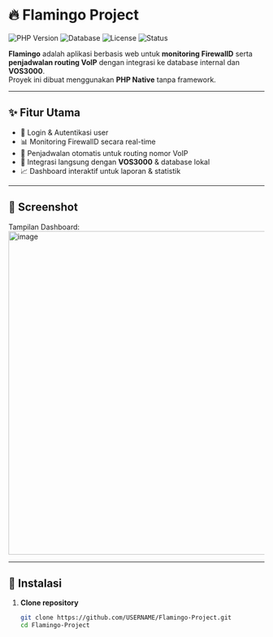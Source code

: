 # 🔥 Flamingo Project

![PHP Version](https://img.shields.io/badge/PHP-7.4%20--%208.x-blue.svg)
![Database](https://img.shields.io/badge/MySQL-5.7%20--%208.x-orange.svg)
![License](https://img.shields.io/badge/license-MIT-green.svg)
![Status](https://img.shields.io/badge/status-active-success.svg)

**Flamingo** adalah aplikasi berbasis web untuk **monitoring FirewallD** serta **penjadwalan routing VoIP** dengan integrasi ke database internal dan **VOS3000**.  
Proyek ini dibuat menggunakan **PHP Native** tanpa framework.

---

## ✨ Fitur Utama
- 🔐 Login & Autentikasi user
- 📊 Monitoring FirewallD secara real-time
- 📅 Penjadwalan otomatis untuk routing nomor VoIP
- 🔗 Integrasi langsung dengan **VOS3000** & database lokal
- 📈 Dashboard interaktif untuk laporan & statistik

---

## 📸 Screenshot

Tampilan Dashboard:  
<img width="1361" height="637" alt="image" src="https://github.com/user-attachments/assets/67070202-a7ba-4217-bd0e-234f15ab9945" />



---

## 🚀 Instalasi

1. **Clone repository**
   ```bash
   git clone https://github.com/USERNAME/Flamingo-Project.git
   cd Flamingo-Project
